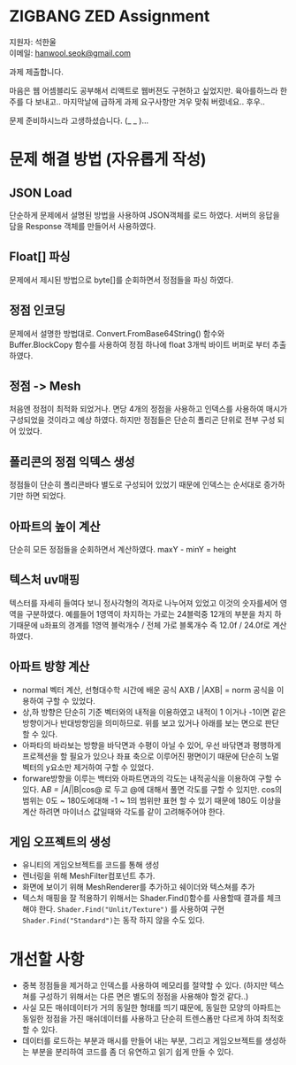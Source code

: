 # ZIGBANG ZED Assignment

지원자: 석한울  
이메일: hanwool.seok@gmail.com

과제 제출합니다.

마음은 웹 어셈블리도 공부해서 리액트로 웹버젼도 구현하고 싶었지만. 육아를하느라 한주를 다 보내고.. 마지막날에 급하게 과제 요구사항만 겨우 맞춰 버렸네요.. 후우..

문제 준비하시느라 고생하셨습니다. (_ _ )...

# 문제 해결 방법 (자유롭게 작성)
## JSON Load
단순하게 문제에서 설명된 방법을 사용하여 JSON객체를 로드 하였다. 서버의 응답을 담을 Response 객체를 만들어서 사용하였다.

## Float[] 파싱
문제에서 제시된 방법으로 byte[]를 순회하면서 정점들을 파싱 하였다.

## 정점 인코딩
문제에서 설명한 방법대로. Convert.FromBase64String() 함수와 Buffer.BlockCopy 함수를 사용하여 정점 하나에 float 3개씩 바이트 버퍼로 부터 추출 하였다.

## 정점 -> Mesh
처음엔 정점이 최적화 되었거나. 면당 4개의 정점을 사용하고 인덱스를 사용하여 매시가 구성되었을 것이라고 예상 하였다. 하지만 정점들은 단순히 폴리곤 단위로 전부 구성 되어 있었다.

## 폴리콘의 정점 익덱스 생성
정점들이 단순히 폴리콘바다 별도로 구성되어 있었기 때문에 인덱스는 순서대로 증가하기만 하면 되었다.

## 아파트의 높이 계산
단순히 모든 정점들을 순회하면서 계산하였다. maxY - minY = height

## 텍스처 uv매핑
텍스터를 자세히 들여다 보니 정사각형의 격자로 나누어져 있었고 이것의 숫자를세어 영역을 구분하였다. 예를들어 1영역이 차지하는 가로는 24블럭중 12개의 부분을 차지 하기때문에 u좌표의 경계를 1영역 블럭개수 / 전체 가로 블록개수 즉  12.0f / 24.0f로 계산하였다.

## 아파트 방향 계산
- normal 벡터 계산, 선형대수학 시간에 배운 공식 AXB / |AXB| = norm 공식을 이용하여 구할 수 있었다.
- 상,하 방향은 단순히 기준 벡터와의 내적을 이용하였고 내적이 1 이거나 -1이면 같은 방향이거나 반대방향임을 의미하므로. 위를 보고 있거나 아래를 보는 면으로 판단 할 수 있다.
- 아파타의 바라보는 방향을 바닥면과 수평이 아닐 수 있어, 우선 바닦면과 평행하게 프로젝션을 할 필요가 있으나 좌표 축으로 이루어진 평면이기 때문에 단순히 노멀 벡터의 y요소만 제거하여 구할 수 있었다.
- forware방향을 이루는 백터와 아파트면과의 각도는 내적공식을 이용하여 구할 수 있다. A*B = |A|*|B|cos@ 로 두고 @에 대해서 풀면 각도를 구할 수 있지만. cos의 범위는 0도 ~ 180도에대해 -1 ~ 1의 범위만 표현 할 수 있기 때문에 180도 이상을 계산 하려면 마이너스 값일때와 각도를 같이 고려해주어야 한다.

## 게임 오프젝트의 생성
- 유니티의 게임오브젝트를 코드를 통해 생성
- 렌너링을 위해 MeshFilter컴포넌트 추가.
- 화면에 보이기 위해 MeshRenderer를 추가하고 쉐이더와 텍스쳐를 추가
- 텍스처 매핑을 잘 적용하기 위해서는 Shader.Find()함수를 사용할때 결과를 체크해야 한다. `Shader.Find("Unlit/Texture")` 를 사용하여 구현 `Shader.Find("Standard")`는 동작 하지 않을 수도 있다.


# 개선할 사항
- 중복 정점들을 제거하고 인덱스를 사용하여 메모리를 절약할 수 있다. (하지만 텍스쳐를 구성하기 위해서는 다른 면은 별도의 정점을 사용해야 할것 같다..)
- 사실 모든 매쉬데이터가 거의 동일한 형태를 띄기 떄문에, 동일한 모양의 아파트는 동일한 정점을 가진 매쉬데이터를 사용하고 단순히 트렌스폼만 다르게 하여 최적호 할 수 있다.
- 데이터를 로드하는 부분과 매시를 만들어 내는 부분, 그리고 게임오브젝트를 생성하는 부분을 분리하여 코드를 좀 더 유연하고 읽기 쉽게 만들 수 있다.



